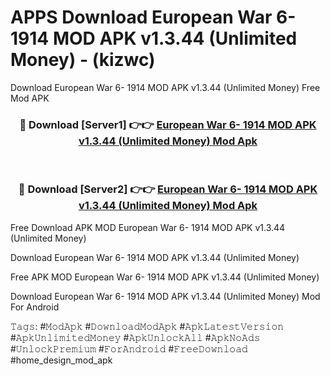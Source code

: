 # APPS Download European War 6- 1914 MOD APK v1.3.44 (Unlimited Money) - (kizwc)
Download European War 6- 1914 MOD APK v1.3.44 (Unlimited Money) Free Mod APK

<div align="center">
<h3>🔴 Download [Server1] 👉👉 <a href="https://apk-comot.site?title=European_War_6-_1914_MOD_APK_v1.3.44_(Unlimited_Money)">European War 6- 1914 MOD APK v1.3.44 (Unlimited Money) Mod Apk</a></h3><br>

<h3>🔴 Download [Server2] 👉👉 <a href="https://apk-comot.site?title=European_War_6-_1914_MOD_APK_v1.3.44_(Unlimited_Money)">European War 6- 1914 MOD APK v1.3.44 (Unlimited Money) Mod Apk</a></h3>
</div>


Free Download APK MOD European War 6- 1914 MOD APK v1.3.44 (Unlimited Money)

Download European War 6- 1914 MOD APK v1.3.44 (Unlimited Money) 

Free APK MOD European War 6- 1914 MOD APK v1.3.44 (Unlimited Money) 

Download European War 6- 1914 MOD APK v1.3.44 (Unlimited Money) Mod For Android

𝚃𝚊𝚐𝚜: #𝙼𝚘𝚍𝙰𝚙𝚔 #𝙳𝚘𝚠𝚗𝚕𝚘𝚊𝚍𝙼𝚘𝚍𝙰𝚙𝚔 #𝙰𝚙𝚔𝙻𝚊𝚝𝚎𝚜𝚝𝚅𝚎𝚛𝚜𝚒𝚘𝚗 #𝙰𝚙𝚔𝚄𝚗𝚕𝚒𝚖𝚒𝚝𝚎𝚍𝙼𝚘𝚗𝚎𝚢 #𝙰𝚙𝚔𝚄𝚗𝚕𝚘𝚌𝚔𝙰𝚕𝚕 #𝙰𝚙𝚔𝙽𝚘𝙰𝚍𝚜 #𝚄𝚗𝚕𝚘𝚌𝚔𝙿𝚛𝚎𝚖𝚒𝚞𝚖 #𝙵𝚘𝚛𝙰𝚗𝚍𝚛𝚘𝚒𝚍 #𝙵𝚛𝚎𝚎𝙳𝚘𝚠𝚗𝚕𝚘𝚊𝚍 #home_design_mod_apk